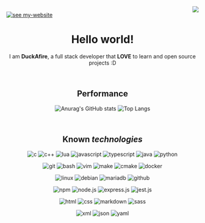<a href="https://github.com/sponsors/duckafire" title="GitHub Sponsors">
<img align="right" src="https://img.shields.io/badge/Buy%20me%20a%20coffee-E5DB2F?&logo=buy-me-a-coffee&style=flat-square&logoColor=000">
</a>

[![see my-website](https://img.shields.io/badge/See%20my%20website-DF112f?logo=fireship&style=flat-square&logoColor=fff)](https://duckafire.github.io/nest)

<div align="center">

# **Hello world!**

I am **DuckAfire**, a full stack developer that **LOVE** to learn and open source projects :D

<br>

## Performance

![Anurag's GitHub stats](https://github-readme-stats.vercel.app/api?username=duckafire&show_icons=true&theme=tokyonight&border_radius=20&hide=contribs)
![Top Langs](https://github-readme-stats.vercel.app/api/top-langs/?username=duckafire&layout=compact&theme=tokyonight&border_radius=20)

<br>

## Known *technologies*

[//]: # "programming languages"

![c](https://img.shields.io/badge/C-A8B9CC?logo=c&style=flat-square&logoColor=000)
![c++](https://img.shields.io/badge/C++-00599C?logo=c%2B%2B&style=flat-square&logoColor=fff)
![lua](https://img.shields.io/badge/Lua-2C2D72?logo=lua&style=flat-square&logoColor=fff)
![javascript](https://img.shields.io/badge/JavaScript-F7DF1E?logo=javascript&style=flat-square&logoColor=000)
![typescript](https://img.shields.io/badge/TypeScript-3178C6?logo=typescript&style=flat-square&logoColor=fff)
![java](https://img.shields.io/badge/Java-000000?logo=openjdk&style=flat-square&logoColor=fff)
![python](https://img.shields.io/badge/Python-3776AB?logo=python&style=flat-square&logoColor=fff)

[//]: # "manager tools, editting tools, compilation tools and execution tools"

![git](https://img.shields.io/badge/Git-F05032?logo=git&style=flat-square&logoColor=fff)
![bash](https://img.shields.io/badge/Bash-5FA04E?logo=gnu%20bash&style=flat-square&logoColor=fff)
![vim](https://img.shields.io/badge/Vim-019733?logo=vim&style=flat-square&logoColor=fff)
![make](https://img.shields.io/badge/Make-6D00CC?logo=make&style=flat-square&logoColor=fff)
![cmake](https://img.shields.io/badge/Cmake-064F8C?logo=cmake&style=flat-square&logoColor=fff)
![docker](https://img.shields.io/badge/Docker-2496ED?logo=docker&style=flat-square&logoColor=fff)

[//]: # "OSs, databanks and cloud hosts"

![linux](https://img.shields.io/badge/Linux-FCC624?logo=linux&style=flat-square&logoColor=000)
![debian](https://img.shields.io/badge/Debian-A81D33?logo=debian&style=flat-square&logoColor=fff)
![mariadb](https://img.shields.io/badge/MariaDB-003545?logo=mariadb&style=flat-square&logoColor=fff)
![github](https://img.shields.io/badge/GitHub-181717?logo=github&style=flat-square&logoColor=fff)

[//]: # "package managers, frameworks and libraries"

![npm](https://img.shields.io/badge/NPM-CB3837?logo=npm&style=flat-square&logoColor=fff)
![node.js](https://img.shields.io/badge/Node.js-5FA04E?logo=node.js&style=flat-square&logoColor=fff)
![express.js](https://img.shields.io/badge/Express.js-000000?logo=express&style=flat-square&logoColor=fff)
![jest.js](https://img.shields.io/badge/Jest.js-C21325?logo=jest&style=flat-square&logoColor=fff)

[//]: # "markup languages and their extensios"

![html](https://img.shields.io/badge/HTML-E34F26?logo=htmx&style=flat-square&logoColor=fff)
![css](https://img.shields.io/badge/CSS-663399?logo=css&style=flat-square&logoColor=fff)
![markdown](https://img.shields.io/badge/Markdown-000000?logo=markdown&style=flat-square&logoColor=fff)
![sass](https://img.shields.io/badge/Sass-CC6699?logo=sass&style=flat-square&logoColor=fff)

[//]: # "data serialization format"

![xml](https://img.shields.io/badge/XML-005FAD?logo=XML&style=flat-square&logoColor=fff)
![json](https://img.shields.io/badge/JSON-000000?logo=json&style=flat-square&logoColor=fff)
![yaml](https://img.shields.io/badge/YAML-CB171E?logo=yaml&style=flat-square&logoColor=fff)

</div>
